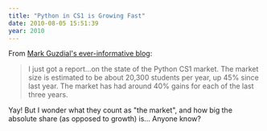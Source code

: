 ```yaml
---
title: "Python in CS1 is Growing Fast"
date: 2010-08-05 15:51:39
year: 2010
---
```

From <a href="http://computinged.wordpress.com/2010/08/05/growth-of-python-in-cs1/">Mark Guzdial's ever-informative blog</a>:
<blockquote>I just got a report…on the state of  the Python CS1 market.  The market size is estimated to be about 20,300  students per year, up 45% since last year.  The market has had around  40% gains for each of the last three years.</blockquote>
Yay! But I wonder what they count as "the market", and how big the absolute share (as opposed to growth) is… Anyone know?
